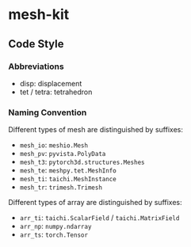 # mesh-kit

## Code Style

### Abbreviations

- disp: displacement
- tet / tetra: tetrahedron

### Naming Convention

Different types of mesh are distinguished by suffixes:

- `mesh_io`: `meshio.Mesh`
- `mesh_pv`: `pyvista.PolyData`
- `mesh_t3`: `pytorch3d.structures.Meshes`
- `mesh_te`: `meshpy.tet.MeshInfo`
- `mesh_ti`: `taichi.MeshInstance`
- `mesh_tr`: `trimesh.Trimesh`

Different types of array are distinguished by suffixes:

- `arr_ti`: `taichi.ScalarField` / `taichi.MatrixField`
- `arr_np`: `numpy.ndarray`
- `arr_ts`: `torch.Tensor`
